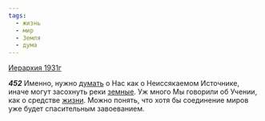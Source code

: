 ```yaml
---
tags:
  - жизнь
  - мир
  - Земля
  - дума
---
```


[Иерархия 1931г](/agni/1931)

___452___
Именно, нужно [думать](/tag/#дума) о Нас как о Неиссякаемом Источнике, иначе могут засохнуть реки [земные](/tag/#Земля). Уж много Мы говорили об Учении, как о средстве [жизни](/tag/#жизнь). Можно понять, что хотя бы соединение миров уже будет спасительным завоеванием.   

